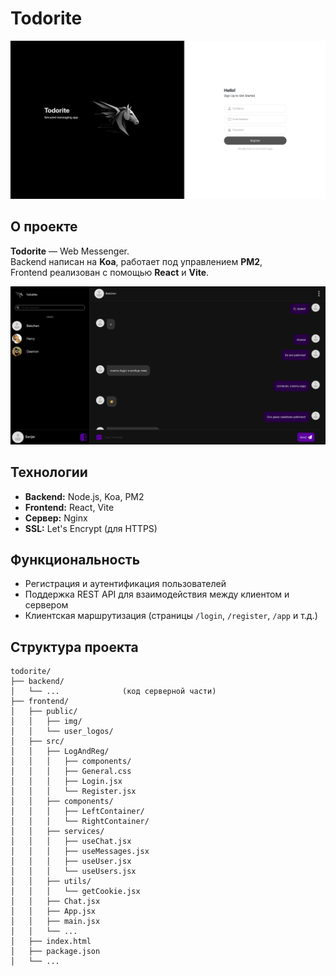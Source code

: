 # Todorite
<img src="custom/authorization.png" width=900>

## О проекте

**Todorite** — Web Messenger.  
Backend написан на **Koa**, работает под управлением **PM2**,  
Frontend реализован с помощью **React** и **Vite**.

<img src="custom/chat.png" width=900>

## Технологии

- **Backend:** Node.js, Koa, PM2
- **Frontend:** React, Vite
- **Сервер:** Nginx
- **SSL:** Let's Encrypt (для HTTPS)

## Функциональность

- Регистрация и аутентификация пользователей
- Поддержка REST API для взаимодействия между клиентом и сервером
- Клиентская маршрутизация (страницы `/login`, `/register`, `/app` и т.д.)

## Структура проекта
```
todorite/
├── backend/
│   └── ...              (код серверной части)
├── frontend/
│   ├── public/
│   │   ├── img/
│   │   └── user_logos/
│   ├── src/
│   │   ├── LogAndReg/
│   │   │   ├── components/
│   │   │   ├── General.css
│   │   │   ├── Login.jsx
│   │   │   └── Register.jsx
│   │   ├── components/
│   │   │   ├── LeftContainer/
│   │   │   └── RightContainer/
│   │   ├── services/
│   │   │   ├── useChat.jsx
│   │   │   ├── useMessages.jsx
│   │   │   ├── useUser.jsx
│   │   │   └── useUsers.jsx
│   │   ├── utils/
│   │   │   └── getCookie.jsx
│   │   ├── Chat.jsx
│   │   ├── App.jsx
│   │   ├── main.jsx
│   │   └── ...
│   ├── index.html
│   ├── package.json
│   └── ...
```

